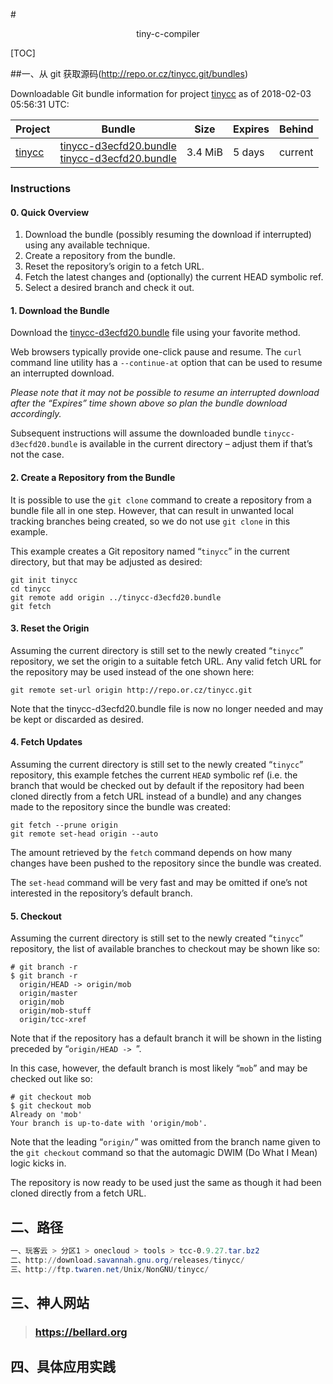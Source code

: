#<center>tiny-c-compiler</center>

<span id="jump"></span>

[TOC]

##一、从 git 获取源码(http://repo.or.cz/tinycc.git/bundles)

Downloadable Git bundle information for project [tinycc](http://repo.or.cz/tinycc.git) as of 2018-02-03 05:56:31 UTC:

| Project                                | Bundle                                   | Size    | Expires | Behind  |
| -------------------------------------- | ---------------------------------------- | ------- | ------- | ------- |
| [tinycc](http://repo.or.cz/tinycc.git) | [tinycc-d3ecfd20.bundle](http://repo.or.cz/tinycc.git/tinycc-d3ecfd20.bundle)<br />[tinycc-d3ecfd20.bundle](./2018-02/tinycc-d3ecfd20.bundle) | 3.4 MiB | 5 days  | current |

### Instructions

#### 0. Quick Overview

1. Download the bundle (possibly resuming the download if interrupted) using any available technique.
2. Create a repository from the bundle.
3. Reset the repository’s origin to a fetch URL.
4. Fetch the latest changes and (optionally) the current HEAD symbolic ref.
5. Select a desired branch and check it out.

#### 1. Download the Bundle

Download the [tinycc-d3ecfd20.bundle](http://repo.or.cz/tinycc.git/tinycc-d3ecfd20.bundle) file using your favorite method.

Web browsers typically provide one-click pause and resume. The `curl` command line utility has a `--continue-at` option that can be used to resume an interrupted download.

*Please note that it may not be possible to resume an interrupted download after the “Expires” time shown above so plan the bundle download accordingly.*

Subsequent instructions will assume the downloaded bundle `tinycc-d3ecfd20.bundle` is available in the current directory – adjust them if that’s not the case.

#### 2. Create a Repository from the Bundle

It is possible to use the `git clone` command to create a repository from a bundle file all in one step. However, that can result in unwanted local tracking branches being created, so we do not use `git clone` in this example.

This example creates a Git repository named “`tinycc`” in the current directory, but that may be adjusted as desired:

```
git init tinycc
cd tinycc
git remote add origin ../tinycc-d3ecfd20.bundle
git fetch

```

#### 3. Reset the Origin

Assuming the current directory is still set to the newly created “`tinycc`” repository, we set the origin to a suitable fetch URL. Any valid fetch URL for the repository may be used instead of the one shown here:

```
git remote set-url origin http://repo.or.cz/tinycc.git
```

Note that the tinycc-d3ecfd20.bundle file is now no longer needed and may be kept or discarded as desired.

#### 4. Fetch Updates

Assuming the current directory is still set to the newly created “`tinycc`” repository, this example fetches the current `HEAD` symbolic ref (i.e. the branch that would be checked out by default if the repository had been cloned directly from a fetch URL instead of a bundle) and any changes made to the repository since the bundle was created:

```
git fetch --prune origin
git remote set-head origin --auto
```

The amount retrieved by the `fetch` command depends on how many changes have been pushed to the repository since the bundle was created.

The `set-head` command will be very fast and may be omitted if one’s not interested in the repository’s default branch.

#### 5. Checkout

Assuming the current directory is still set to the newly created “`tinycc`” repository, the list of available branches to checkout may be shown like so:

```shell
# git branch -r
$ git branch -r
  origin/HEAD -> origin/mob
  origin/master
  origin/mob
  origin/mob-stuff
  origin/tcc-xref
```

Note that if the repository has a default branch it will be shown in the listing preceded by “`origin/HEAD -> `”.

In this case, however, the default branch is most likely “`mob`” and may be checked out like so:

```shell
# git checkout mob
$ git checkout mob
Already on 'mob'
Your branch is up-to-date with 'origin/mob'.
```

Note that the leading “`origin/`” was omitted from the branch name given to the `git checkout` command so that the automagic DWIM (Do What I Mean) logic kicks in.

The repository is now ready to be used just the same as though it had been cloned directly from a fetch URL.



## 二、路径

```powershell
一、玩客云 > 分区1 > onecloud > tools > tcc-0.9.27.tar.bz2
二、http://download.savannah.gnu.org/releases/tinycc/
三、http://ftp.twaren.net/Unix/NonGNU/tinycc/
```



## 三、神人网站

> ### https://bellard.org



## 四、具体应用实践



